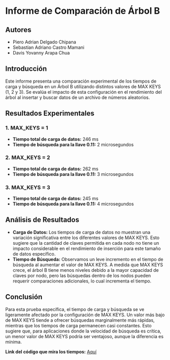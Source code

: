 # Informe de Comparación de Árbol B

## Autores
- Piero Adrian Delgado Chipana
- Sebastian Adriano Castro Mamani
- Davis Yovanny Arapa Chua

## Introducción
Este informe presenta una comparación experimental de los tiempos de carga y búsqueda en un Árbol B utilizando distintos valores de MAX KEYS (1, 2 y 3). Se evalúa el impacto de esta configuración en el rendimiento del árbol al insertar y buscar datos de un archivo de números aleatorios.

## Resultados Experimentales

### 1. MAX_KEYS = 1
- **Tiempo total de carga de datos:** 246 ms
- **Tiempo de búsqueda para la llave 0.11:** 2 microsegundos

### 2. MAX_KEYS = 2
- **Tiempo total de carga de datos:** 262 ms
- **Tiempo de búsqueda para la llave 0.11:** 3 microsegundos

### 3. MAX_KEYS = 3
- **Tiempo total de carga de datos:** 245 ms
- **Tiempo de búsqueda para la llave 0.11:** 4 microsegundos


## Análisis de Resultados

- **Carga de Datos:** Los tiempos de carga de datos no muestran una variación significativa entre los diferentes valores de MAX KEYS. Esto sugiere que la cantidad de claves permitida en cada nodo no tiene un impacto considerable en el rendimiento de inserción para este tamaño de datos específico.
- **Tiempo de Búsqueda:** Observamos un leve incremento en el tiempo de búsqueda al aumentar el valor de MAX KEYS. A medida que MAX KEYS crece, el árbol B tiene menos niveles debido a la mayor capacidad de claves por nodo, pero las búsquedas dentro de los nodos pueden requerir comparaciones adicionales, lo cual incrementa el tiempo.

## Conclusión

Para esta prueba específica, el tiempo de carga y búsqueda se ve ligeramente afectado por la configuración de MAX KEYS. Un valor más bajo de MAX KEYS tiende a ofrecer búsquedas marginalmente más rápidas, mientras que los tiempos de carga permanecen casi constantes. Esto sugiere que, para aplicaciones donde la velocidad de búsqueda es crítica, un menor valor de MAX KEYS podría ser ventajoso, aunque la diferencia es mínima.

**Link del código que mira los tiempos:** [Aquí](https://replit.com/join/vwivgulvtl-pdelgadoc)
